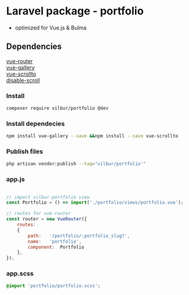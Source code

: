 # Laravel package - portfolio<br>    
* optimized for Vue.js & Bulma    

## Dependencies    
[vue-router](https://github.com/vuejs/vue-router)    
[vue-gallery](https://github.com/RobinCK/vue-gallery)    
[vue-scrollto](https://github.com/rigor789/vue-scrollto)  
[disable-scroll](https://www.npmjs.com/package/disable-scroll)  


### Install    
``` bash    
composer require vilbur/portfolio @dev    
```    

### Install dependecies    
``` bash    
npm install vue-gallery --save &&npm install --save vue-scrollto    
```    

### Publish files    
``` bash    
php artisan vendor:publish --tag="vilbur/portfolio'"    
```    

### app.js    
``` javascript    

// import vilbur-portfolio view    
const Portfolio	= () => import('./portfolio/views/portfolio.vue');    

// routes for vue-router    
const router = new VueRouter({    
	routes:    
	{    
		path:	'/portfolio/:portfolio_slug?',    
		name:	'portfolio',    
		component:	Portfolio    
	},    
});    
```    

### app.scss    
``` scss    
@import 'portfolio/portfolio.scss';    
```    

    